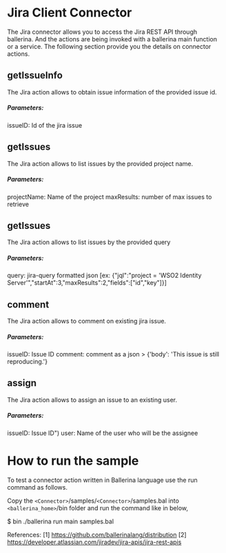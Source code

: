 # Jira Client Connector

The Jira connector allows you to access the Jira REST API through ballerina. And the actions are being invoked
with a ballerina main function or a service. The following section provide you the details on connector actions.

## getIssueInfo
  The Jira action allows to obtain issue information of the provided issue id.
  
##### Parameters:
  issueID: Id of the jira issue
  
## getIssues
  The Jira action allows to list issues by the provided project name.
  
##### Parameters:
  projectName: Name of the project
  maxResults: number of max issues to retrieve
  
## getIssues  
  The Jira action allows to list issues by the provided query
  
##### Parameters:
  query: jira-query formatted json 
  [ex: {"jql":"project = 'WSO2 Identity Server'","startAt":3,"maxResults":2,"fields":["id","key"]}]

## comment
   The Jira action allows to comment on existing jira issue.
   
##### Parameters:
   issueID: Issue ID
   comment: comment as a json > {'body': 'This issue is still reproducing.'}

## assign
   The Jira action allows to assign an issue to an existing user.

##### Parameters:
   issueID: Issue ID")
   user: Name of the user who will be the assignee


# How to run the sample

To test a connector action written in Ballerina language use the run 
command as follows.

Copy the `<Connector>`/samples/`<Connector>`/samples.bal into `<ballerina_home>`/bin folder 
and run the command like in below,

$ bin ./ballerina run main samples.bal

References:
[1] https://github.com/ballerinalang/distribution
[2] https://developer.atlassian.com/jiradev/jira-apis/jira-rest-apis
